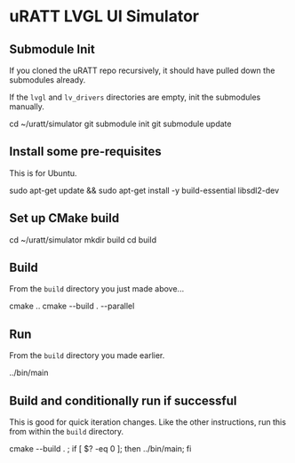 # uRATT LVGL UI Simulator

## Submodule Init

If you cloned the uRATT repo recursively, it should have pulled down the submodules already.  

If the `lvgl` and `lv_drivers` directories are empty, init the submodules manually.

  cd ~/uratt/simulator
  git submodule init
  git submodule update

## Install some pre-requisites

This is for Ubuntu.

  sudo apt-get update && sudo apt-get install -y build-essential libsdl2-dev

## Set up CMake build

  cd ~/uratt/simulator
  mkdir build
  cd build


## Build

From the `build` directory you just made above...

  cmake ..
  cmake --build . --parallel


## Run

From the `build` directory you made earlier.

  ../bin/main


## Build and conditionally run if successful

This is good for quick iteration changes.  Like the other instructions, run this from within the `build` directory.

  cmake --build . ; if [ $? -eq 0 ]; then ../bin/main; fi

